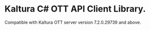 # Kaltura C# OTT API Client Library.
Compatible with Kaltura OTT server version 7.2.0.29739 and above.
